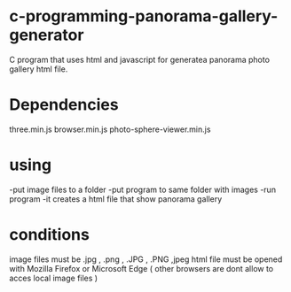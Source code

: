 # c-programming-panorama-gallery-generator
C program that uses html and javascript for generatea panorama photo gallery html file.

#  Dependencies

three.min.js
browser.min.js
photo-sphere-viewer.min.js


# using

-put image files to a folder 
-put program to same folder with images
-run program
-it creates a html file that show panorama gallery

# conditions 
image files must be .jpg , .png , .JPG , .PNG ,jpeg
html file must be opened with Mozilla Firefox or Microsoft Edge ( other browsers are dont allow to acces local image files )
